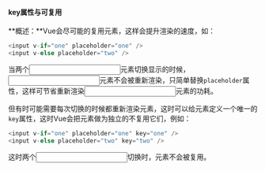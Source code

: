 #### key属性与可复用

**概述：**Vue会尽可能的复用元素，这样会提升渲染的速度，如：

```javascript
<input v-if="one" placeholder="one" />
<input v-else placeholder="two" />
```

当两个<input>元素切换显示的时候，<input>元素不会被重新渲染，只简单替换```placeholder```属性，这样可节省重新渲染<input>元素的功耗。

但有时可能需要每次切换的时候都重新渲染元素，这时可以给元素定义一个唯一的```key```属性，这时Vue会把元素做为独立的不复用它们，例如：

```javascript
<input v-if="one" placeholder="one" key="one" />
<input v-else placeholder="two" key="two" />
```

这时两个<input>切换时，元素不会被复用。